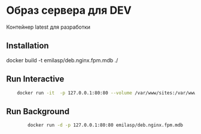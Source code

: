 Образ сервера для DEV
=============================

Контейнер latest  для разработки

Installation
------------

docker build -t emilasp/deb.nginx.fpm.mdb ./

Run Interactive
--------------------------

```bash
	docker run -it  -p 127.0.0.1:80:80 --volume /var/www/sites:/var/www/sites  emilasp/deb.nginx.fpm.mdb /bin/bash


```

Run Background
--------------------------

```bash
        docker run -d -p 127.0.0.1:80:80 emilasp/deb.nginx.fpm.mdb
```
	
